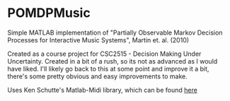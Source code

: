 # POMDPMusic
Simple MATLAB implementation of "Partially Observable Markov Decision Processes for Interactive Music Systems", Martin et. al. (2010)

Created as a course project for CSC2515 - Decision Making Under Uncertainty. 
Created in a bit of a rush, so its not as advanced as I would have liked. I'll likely go back to this at some point and improve it a bit, there's some pretty obvious and easy improvements to make.

Uses Ken Schutte's Matlab-Midi library, which can be found [here](https://github.com/kts/matlab-midi)
